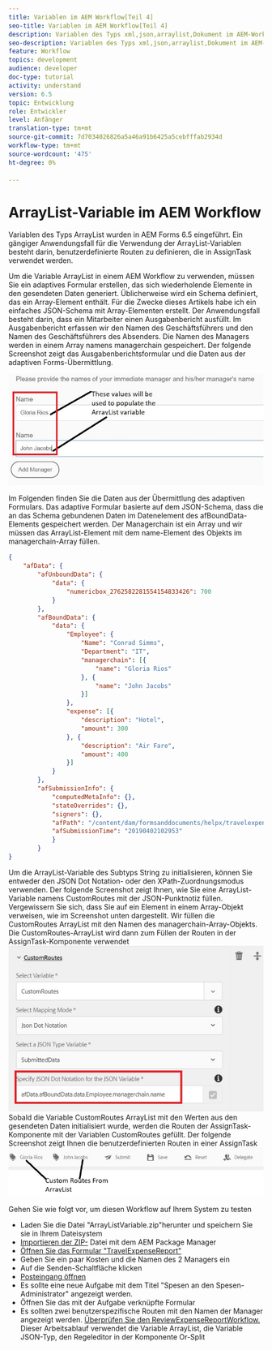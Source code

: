```yaml
---
title: Variablen im AEM Workflow[Teil 4]
seo-title: Variablen im AEM Workflow[Teil 4]
description: Variablen des Typs xml,json,arraylist,Dokument im AEM-Workflow verwenden
seo-description: Variablen des Typs xml,json,arraylist,Dokument im AEM-Workflow verwenden
feature: Workflow
topics: development
audience: developer
doc-type: tutorial
activity: understand
version: 6.5
topic: Entwicklung
role: Entwickler
level: Anfänger
translation-type: tm+mt
source-git-commit: 7d7034026826a5a46a91b6425a5cebfffab2934d
workflow-type: tm+mt
source-wordcount: '475'
ht-degree: 0%

---
```



# ArrayList-Variable im AEM Workflow

Variablen des Typs ArrayList wurden in AEM Forms 6.5 eingeführt. Ein gängiger Anwendungsfall für die Verwendung der ArrayList-Variablen besteht darin, benutzerdefinierte Routen zu definieren, die in AssignTask verwendet werden.

Um die Variable ArrayList in einem AEM Workflow zu verwenden, müssen Sie ein adaptives Formular erstellen, das sich wiederholende Elemente in den gesendeten Daten generiert. Üblicherweise wird ein Schema definiert, das ein Array-Element enthält. Für die Zwecke dieses Artikels habe ich ein einfaches JSON-Schema mit Array-Elementen erstellt. Der Anwendungsfall besteht darin, dass ein Mitarbeiter einen Ausgabenbericht ausfüllt. Im Ausgabenbericht erfassen wir den Namen des Geschäftsführers und den Namen des Geschäftsführers des Absenders. Die Namen des Managers werden in einem Array namens managerchain gespeichert. Der folgende Screenshot zeigt das Ausgabenberichtsformular und die Daten aus der adaptiven Forms-Übermittlung.

![Ausgabenbericht](assets/expensereport.jpg)

Im Folgenden finden Sie die Daten aus der Übermittlung des adaptiven Formulars. Das adaptive Formular basierte auf dem JSON-Schema, dass die an das Schema gebundenen Daten im Datenelement des afBoundData-Elements gespeichert werden. Der Managerchain ist ein Array und wir müssen das ArrayList-Element mit dem name-Element des Objekts im managerchain-Array füllen.

```json
{
    "afData": {
        "afUnboundData": {
            "data": {
                "numericbox_2762582281554154833426": 700
            }
        },
        "afBoundData": {
            "data": {
                "Employee": {
                    "Name": "Conrad Simms",
                    "Department": "IT",
                    "managerchain": [{
                        "name": "Gloria Rios"
                    }, {
                        "name": "John Jacobs"
                    }]
                },
                "expense": [{
                    "description": "Hotel",
                    "amount": 300
                }, {
                    "description": "Air Fare",
                    "amount": 400
                }]
            }
        },
        "afSubmissionInfo": {
            "computedMetaInfo": {},
            "stateOverrides": {},
            "signers": {},
            "afPath": "/content/dam/formsanddocuments/helpx/travelexpensereport",
            "afSubmissionTime": "20190402102953"
            }
        }
}
```

Um die ArrayList-Variable des Subtyps String zu initialisieren, können Sie entweder den JSON Dot Notation- oder den XPath-Zuordnungsmodus verwenden. Der folgende Screenshot zeigt Ihnen, wie Sie eine ArrayList-Variable namens CustomRoutes mit der JSON-Punktnotiz füllen. Vergewissern Sie sich, dass Sie auf ein Element in einem Array-Objekt verweisen, wie im Screenshot unten dargestellt. Wir füllen die CustomRoutes ArrayList mit den Namen des managerchain-Array-Objekts.
Die CustomRoutes-ArrayList wird dann zum Füllen der Routen in der AssignTask-Komponente verwendet
![customroutes](assets/arraylist.jpg)
Sobald die Variable CustomRoutes ArrayList mit den Werten aus den gesendeten Daten initialisiert wurde, werden die Routen der AssignTask-Komponente mit der Variablen CustomRoutes gefüllt. Der folgende Screenshot zeigt Ihnen die benutzerdefinierten Routen in einer AssignTask
![asingtask](assets/customactions.jpg)

Gehen Sie wie folgt vor, um diesen Workflow auf Ihrem System zu testen

* Laden Sie die Datei &quot;ArrayListVariable.zip&quot;herunter und speichern Sie sie in Ihrem Dateisystem
* [Importieren der ZIP-](assets/arraylistvariable.zip) Datei mit dem AEM Package Manager
* [Öffnen Sie das Formular &quot;TravelExpenseReport&quot;](http://localhost:4502/content/dam/formsanddocuments/helpx/travelexpensereport/jcr:content?wcmmode=disabled)
* Geben Sie ein paar Kosten und die Namen des 2 Managers ein
* Auf die Senden-Schaltfläche klicken
* [Posteingang öffnen](http://localhost:4502/aem/inbox)
* Es sollte eine neue Aufgabe mit dem Titel &quot;Spesen an den Spesen-Administrator&quot; angezeigt werden.
* Öffnen Sie das mit der Aufgabe verknüpfte Formular
* Es sollten zwei benutzerspezifische Routen mit den Namen der Manager angezeigt werden.
   [Überprüfen Sie den ReviewExpenseReportWorkflow.](http://localhost:4502/editor.html/conf/global/settings/workflow/models/ReviewExpenseReport.html) Dieser Arbeitsablauf verwendet die Variable ArrayList, die Variable JSON-Typ, den Regeleditor in der Komponente Or-Split
